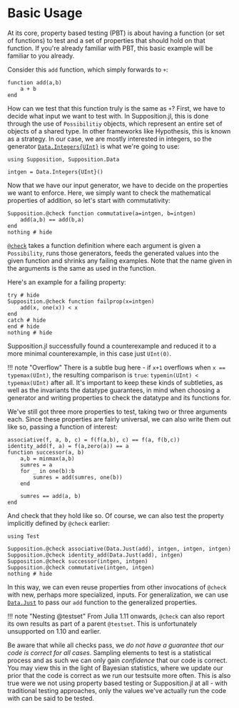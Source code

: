 # Basic Usage

At its core, property based testing (PBT) is about having a function (or set of functions) to test and a set of
properties that should hold on that function. If you're already familiar with PBT, this basic example
will be familiar to you already.

Consider this `add` function, which simply forwards to `+`:

```@example example_add; output=false
function add(a,b)
    a + b
end
```

How can we test that this function truly is the same as `+`? First, we have to decide what input we
want to test with. In Supposition.jl, this is done through the use of `Possibilitiy` objects, which represent
an entire set of objects of a shared type. In other frameworks like Hypothesis, this is known as a strategy.
In our case, we are mostly interested in integers, so the generator [`Data.Integers{UInt}`](@ref)
is what we're going to use:

```@example example_add; output = false
using Supposition, Supposition.Data

intgen = Data.Integers{UInt}()
```

Now that we have our input generator, we have to decide on the properties we want to enforce. Here, we simply
want to check the mathematical properties of addition, so let's start with commutativity:

```@example example_add; output = false
Supposition.@check function commutative(a=intgen, b=intgen)
    add(a,b) == add(b,a)
end
nothing # hide
```

[`@check`](@ref) takes a function definition where each argument is given a `Possibility`, runs those generators, feeds
the generated values into the given function and shrinks any failing examples. Note that the name given in the
arguments is the same as used in the function.

Here's an example for a failing property:

```@example example_add; output = false
try # hide
Supposition.@check function failprop(x=intgen)
    add(x, one(x)) < x
end
catch # hide
end # hide
nothing # hide
```

Supposition.jl successfully found a counterexample and reduced it to a more minimal counterexample, in this
case just `UInt(0)`.

!!! note "Overflow"
    There is a subtle bug here - if `x+1` overflows when `x == typemax(UInt)`, the resulting comparison is
    `true`: `typemin(UInt) < typemax(UInt)` after all. It's important to keep these kinds of subtleties, as
    well as the invariants the datatype guarantees, in mind when choosing a generator and writing properties
    to check the datatype and its functions for.

We've still got three more properties to test, taking two or three arguments each. Since these properties
are fairly universal, we can also write them out like so, passing a function of interest:

```@example example_add; output = false
associative(f, a, b, c) = f(f(a,b), c) == f(a, f(b,c))
identity_add(f, a) = f(a,zero(a)) == a
function successor(a, b)
    a,b = minmax(a,b)
    sumres = a
    for _ in one(b):b
        sumres = add(sumres, one(b))
    end

    sumres == add(a, b)
end
```

And check that they hold like so. Of course, we can also test the property implicitly defined by `@check` earlier:

```@example example_add; output = false, filter = r"\d+\.\d+s"
using Test

Supposition.@check associative(Data.Just(add), intgen, intgen, intgen)
Supposition.@check identity_add(Data.Just(add), intgen)
Supposition.@check successor(intgen, intgen)
Supposition.@check commutative(intgen, intgen)
nothing # hide
```

In this way, we can even reuse properties from other invocations of `@check` with new, perhaps more specialized, inputs.
For generalization, we can use [`Data.Just`](@ref) to pass our `add` function to the generalized properties.

!!! note "Nesting @testset"
    From Julia 1.11 onwards, `@check` can also report its own results as part of a parent `@testset`.
    This is unfortunately unsupported on 1.10 and earlier.

Be aware that while all checks pass, we _do not have a guarantee that our code is correct for all cases_.
Sampling elements to test is a statistical process and as such we can only gain _confidence_ that our code
is correct. You may view this in the light of Bayesian statistics, where we update our prior that the code
is correct as we run our testsuite more often. This is also true were we not using property based testing
or Supposition.jl at all - with traditional testing approaches, only the values we've actually run the code with
can be said to be tested.
